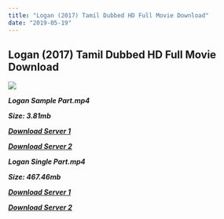 ```yaml
---
title: "Logan (2017) Tamil Dubbed HD Full Movie Download"
date: "2019-05-19"
---
```


## Logan (2017) Tamil Dubbed HD Full Movie Download

![](https://images.moviebuff.com/f2c5a776-1470-4e4c-bad8-cdb47522e073?w=1000)

**_Logan Sample Part.mp4_**

**_Size: 3.81mb_**

**_[Download Server 1](http://du.wetransfer.vip/files/Tamil{3e481fa13b96e298813a968d76478a0dd6887383e8276579d75a86ec60557583}20Dubbed{3e481fa13b96e298813a968d76478a0dd6887383e8276579d75a86ec60557583}20Movies/Tamil{3e481fa13b96e298813a968d76478a0dd6887383e8276579d75a86ec60557583}202017{3e481fa13b96e298813a968d76478a0dd6887383e8276579d75a86ec60557583}20Dubbed{3e481fa13b96e298813a968d76478a0dd6887383e8276579d75a86ec60557583}20Movies/Logan{3e481fa13b96e298813a968d76478a0dd6887383e8276579d75a86ec60557583}20(2017)/Logan{3e481fa13b96e298813a968d76478a0dd6887383e8276579d75a86ec60557583}20(2017){3e481fa13b96e298813a968d76478a0dd6887383e8276579d75a86ec60557583}20BDRip/Logan{3e481fa13b96e298813a968d76478a0dd6887383e8276579d75a86ec60557583}20(2017){3e481fa13b96e298813a968d76478a0dd6887383e8276579d75a86ec60557583}20BDRip{3e481fa13b96e298813a968d76478a0dd6887383e8276579d75a86ec60557583}20Sample{3e481fa13b96e298813a968d76478a0dd6887383e8276579d75a86ec60557583}20HD.mp4)_**

**_[Download Server 2](http://du.wetransfer.vip/files/Tamil{3e481fa13b96e298813a968d76478a0dd6887383e8276579d75a86ec60557583}20Dubbed{3e481fa13b96e298813a968d76478a0dd6887383e8276579d75a86ec60557583}20Movies/Tamil{3e481fa13b96e298813a968d76478a0dd6887383e8276579d75a86ec60557583}202017{3e481fa13b96e298813a968d76478a0dd6887383e8276579d75a86ec60557583}20Dubbed{3e481fa13b96e298813a968d76478a0dd6887383e8276579d75a86ec60557583}20Movies/Logan{3e481fa13b96e298813a968d76478a0dd6887383e8276579d75a86ec60557583}20(2017)/Logan{3e481fa13b96e298813a968d76478a0dd6887383e8276579d75a86ec60557583}20(2017){3e481fa13b96e298813a968d76478a0dd6887383e8276579d75a86ec60557583}20BDRip/Logan{3e481fa13b96e298813a968d76478a0dd6887383e8276579d75a86ec60557583}20(2017){3e481fa13b96e298813a968d76478a0dd6887383e8276579d75a86ec60557583}20BDRip{3e481fa13b96e298813a968d76478a0dd6887383e8276579d75a86ec60557583}20Sample{3e481fa13b96e298813a968d76478a0dd6887383e8276579d75a86ec60557583}20HD.mp4)_**

**_Logan Single Part.mp4_**

**_Size: 467.46mb_**

**_[Download Server 1](http://du.wetransfer.vip/files/Tamil{3e481fa13b96e298813a968d76478a0dd6887383e8276579d75a86ec60557583}20Dubbed{3e481fa13b96e298813a968d76478a0dd6887383e8276579d75a86ec60557583}20Movies/Tamil{3e481fa13b96e298813a968d76478a0dd6887383e8276579d75a86ec60557583}202017{3e481fa13b96e298813a968d76478a0dd6887383e8276579d75a86ec60557583}20Dubbed{3e481fa13b96e298813a968d76478a0dd6887383e8276579d75a86ec60557583}20Movies/Logan{3e481fa13b96e298813a968d76478a0dd6887383e8276579d75a86ec60557583}20(2017)/Logan{3e481fa13b96e298813a968d76478a0dd6887383e8276579d75a86ec60557583}20(2017){3e481fa13b96e298813a968d76478a0dd6887383e8276579d75a86ec60557583}20BDRip/Logan{3e481fa13b96e298813a968d76478a0dd6887383e8276579d75a86ec60557583}20(2017){3e481fa13b96e298813a968d76478a0dd6887383e8276579d75a86ec60557583}20BDRip{3e481fa13b96e298813a968d76478a0dd6887383e8276579d75a86ec60557583}20Single{3e481fa13b96e298813a968d76478a0dd6887383e8276579d75a86ec60557583}20Part{3e481fa13b96e298813a968d76478a0dd6887383e8276579d75a86ec60557583}20HD.mp4)_**

**_[Download Server 2](http://du.wetransfer.vip/files/Tamil{3e481fa13b96e298813a968d76478a0dd6887383e8276579d75a86ec60557583}20Dubbed{3e481fa13b96e298813a968d76478a0dd6887383e8276579d75a86ec60557583}20Movies/Tamil{3e481fa13b96e298813a968d76478a0dd6887383e8276579d75a86ec60557583}202017{3e481fa13b96e298813a968d76478a0dd6887383e8276579d75a86ec60557583}20Dubbed{3e481fa13b96e298813a968d76478a0dd6887383e8276579d75a86ec60557583}20Movies/Logan{3e481fa13b96e298813a968d76478a0dd6887383e8276579d75a86ec60557583}20(2017)/Logan{3e481fa13b96e298813a968d76478a0dd6887383e8276579d75a86ec60557583}20(2017){3e481fa13b96e298813a968d76478a0dd6887383e8276579d75a86ec60557583}20BDRip/Logan{3e481fa13b96e298813a968d76478a0dd6887383e8276579d75a86ec60557583}20(2017){3e481fa13b96e298813a968d76478a0dd6887383e8276579d75a86ec60557583}20BDRip{3e481fa13b96e298813a968d76478a0dd6887383e8276579d75a86ec60557583}20Single{3e481fa13b96e298813a968d76478a0dd6887383e8276579d75a86ec60557583}20Part{3e481fa13b96e298813a968d76478a0dd6887383e8276579d75a86ec60557583}20HD.mp4)_**
